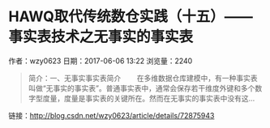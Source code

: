 # HAWQ取代传统数仓实践（十五）——事实表技术之无事实的事实表
作者：wzy0623
日期：2017-06-06 13:22
浏览量：2240
> 简介：一、无事实事实表简介        在多维数据仓库建模中，有一种事实表叫做“无事实的事实表”。普通事实表中，通常会保存若干维度外键和多个数字型度量，度量是事实表的关键所在。然而在无事实的事实表中没有这...

 链接：http://blog.csdn.net/wzy0623/article/details/72875943
